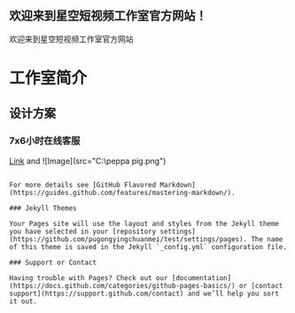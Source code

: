 ## 欢迎来到星空短视频工作室官方网站！

欢迎来到星空短视频工作室官方网站


# 工作室简介
## 设计方案
### 7x6小时在线客服

[Link](url) and ![Image](src="C:\peppa pig.png")
```

For more details see [GitHub Flavored Markdown](https://guides.github.com/features/mastering-markdown/).

### Jekyll Themes

Your Pages site will use the layout and styles from the Jekyll theme you have selected in your [repository settings](https://github.com/pugongyingchuanmei/test/settings/pages). The name of this theme is saved in the Jekyll `_config.yml` configuration file.

### Support or Contact

Having trouble with Pages? Check out our [documentation](https://docs.github.com/categories/github-pages-basics/) or [contact support](https://support.github.com/contact) and we’ll help you sort it out.
